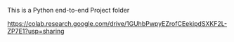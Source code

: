 This is a Python end-to-end Project folder

https://colab.research.google.com/drive/1GUhbPwpyEZrofCEekipdSXKF2L-ZP7E1?usp=sharing
